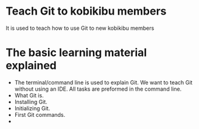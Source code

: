 # Teach Git to kobikibu members

It is used to teach how to use Git to new kobikibu members

# The basic learning material explained
- The terminal/command line is used to explain Git. We want to teach Git without using an IDE. All tasks are preformed in the command line.
- What Git is. 
- Installing Git.
- Initializing Git.
- First Git commands.
- 
